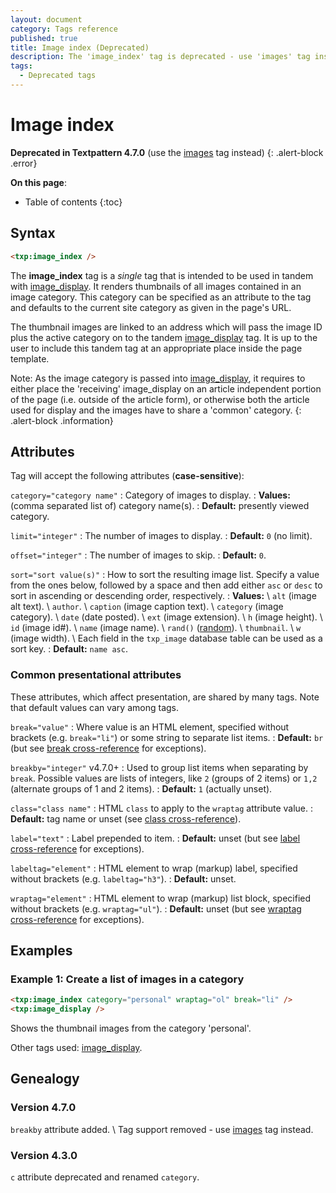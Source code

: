 ```yaml
---
layout: document
category: Tags reference
published: true
title: Image index (Deprecated)
description: The 'image_index' tag is deprecated - use 'images' tag instead.
tags:
  - Deprecated tags
---
```


# Image index

**Deprecated in Textpattern 4.7.0** (use the [images](/tags/images) tag instead)
{: .alert-block .error}

**On this page**:

* Table of contents
{:toc}

## Syntax

~~~ html
<txp:image_index />
~~~

The **image_index** tag is a *single* tag that is intended to be used in tandem with [image_display](/tags/image_display). It renders thumbnails of all images contained in an image category. This category can be specified as an attribute to the tag and defaults to the current site category as given in the page's URL.

The thumbnail images are linked to an address which will pass the image ID plus the active category on to the tandem [image_display](/tags/image_display) tag. It is up to the user to include this tandem tag at an appropriate place inside the page template.

Note: As the image category is passed into [image_display](/tags/image_display), it requires to either place the 'receiving' image_display on an article independent portion of the page (i.e. outside of the article form), or otherwise both the article used for display and the images have to share a 'common' category.
{: .alert-block .information}

## Attributes

Tag will accept the following attributes (**case-sensitive**):

`category="category name"`
: Category of images to display.
: **Values:** (comma separated list of) category name(s).
: **Default:** presently viewed category.

`limit="integer"`
: The number of images to display.
: **Default:** `0` (no limit).

`offset="integer"`
: The number of images to skip.
: **Default:** `0`.

`sort="sort value(s)"`
: How to sort the resulting image list. Specify a value from the ones below, followed by a space and then add either `asc` or `desc` to sort in ascending or descending order, respectively.
: **Values:** \\
`alt` (image alt text). \\
`author`. \\
`caption` (image caption text). \\
`category` (image category). \\
`date` (date posted). \\
`ext` (image extension). \\
`h` (image height). \\
`id` (image id#). \\
`name` (image name). \\
`rand()` ([random](https://dev.mysql.com/doc/refman/5.7/en/mathematical-functions.html#function_rand)). \\
`thumbnail`. \\
`w` (image width). \\
Each field in the `txp_image` database table can be used as a sort key.
: **Default:** `name asc`.

### Common presentational attributes

These attributes, which affect presentation, are shared by many tags. Note that default values can vary among tags.

`break="value"`
: Where value is an HTML element, specified without brackets (e.g. `break="li"`) or some string to separate list items.
: **Default:** `br` (but see [break cross-reference](/tags/tag-attributes-cross-reference#break) for exceptions).

`breakby="integer"` <span class="footnote warning">v4.7.0+</span>
: Used to group list items when separating by `break`. Possible values are lists of integers, like `2` (groups of 2 items) or `1,2` (alternate groups of 1 and 2 items).
: **Default:** `1` (actually unset).

`class="class name"`
: HTML `class` to apply to the `wraptag` attribute value.
: **Default:** tag name or unset (see [class cross-reference](/tags/tag-attributes-cross-reference#class)).

`label="text"`
: Label prepended to item.
: **Default:** unset (but see [label cross-reference](/tags/tag-attributes-cross-reference#label) for exceptions).

`labeltag="element"`
: HTML element to wrap (markup) label, specified without brackets (e.g. `labeltag="h3"`).
: **Default:** unset.

`wraptag="element"`
: HTML element to wrap (markup) list block, specified without brackets (e.g. `wraptag="ul"`).
: **Default:** unset (but see [wraptag cross-reference](/tags/tag-attributes-cross-reference#wraptag) for exceptions).

## Examples

### Example 1: Create a list of images in a category

~~~ html
<txp:image_index category="personal" wraptag="ol" break="li" />
<txp:image_display />
~~~

Shows the thumbnail images from the category 'personal'.

Other tags used: [image_display](/tags/image_display).

## Genealogy

### Version 4.7.0

`breakby` attribute added. \\
Tag support removed - use [images](/tags/images) tag instead.

### Version 4.3.0

`c` attribute deprecated and renamed `category`.
